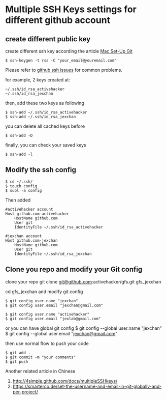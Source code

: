Multiple SSH Keys settings for different github account
=================================================================


create different public key
---------------------------------

create different ssh key according the article [Mac Set-Up Git](http://help.github.com/mac-set-up-git/)

	$ ssh-keygen -t rsa -C "your_email@youremail.com"

Please refer to [github ssh issues](http://help.github.com/ssh-issues/) for common problems.

for example, 2 keys created at:

	~/.ssh/id_rsa_activehacker
	~/.ssh/id_rsa_jexchan

then, add these two keys as following

	$ ssh-add ~/.ssh/id_rsa_activehacker
	$ ssh-add ~/.ssh/id_rsa_jexchan

you can delete all cached keys before

	$ ssh-add -D

finally, you can check your saved keys

	$ ssh-add -l


Modify the ssh config
---------------------------------

	$ cd ~/.ssh/
	$ touch config
	$ subl -a config

Then added

	#activehacker account
	Host github.com-activehacker
		HostName github.com
		User git
		IdentityFile ~/.ssh/id_rsa_activehacker

	#jexchan account
	Host github.com-jexchan
		HostName github.com
		User git
		IdentityFile ~/.ssh/id_rsa_jexchan


Clone you repo and modify your Git config
---------------------------------------------

clone your repo
	git clone git@github.com:activehacker/gfs.git gfs_jexchan

cd gfs_jexchan and modify git config

	$ git config user.name "jexchan"
	$ git config user.email "jexchan@gmail.com" 
 
	$ git config user.name "activehacker"
	$ git config user.email "jexlab@gmail.com" 

or you can have global git config
	$ git config --global user.name "jexchan"
	$ git config --global user.email "jexchan@gmail.com"


then use normal flow to push your code

	$ git add .
	$ git commit -m "your comments"
	$ git push


Another related article in Chinese

1. http://4simple.github.com/docs/multipleSSHkeys/
2. https://smarterco.de/set-the-username-and-email-in-git-globally-and-per-project/
